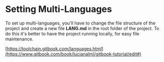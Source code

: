 # Setting Multi-Languages

To set up multi-languages, you'll have to change the file structure of the project and create a new file **LANG.md** in the root folder of the project. To do this it's better to have the project running locally, for easy file maintenance.









[https://toolchain.gitbook.com/languages.html](https://www.gitbook.com/book/lucianalml/gitbook-tutorial/edit#)


